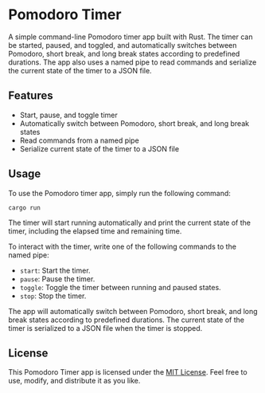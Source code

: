 # Pomodoro Timer

A simple command-line Pomodoro timer app built with Rust. The timer can be started, paused, and toggled, and automatically switches between Pomodoro, short break, and long break states according to predefined durations. The app also uses a named pipe to read commands and serialize the current state of the timer to a JSON file.

## Features

- Start, pause, and toggle timer
- Automatically switch between Pomodoro, short break, and long break states
- Read commands from a named pipe
- Serialize current state of the timer to a JSON file

## Usage

To use the Pomodoro timer app, simply run the following command:

`cargo run`

The timer will start running automatically and print the current state of the timer, including the elapsed time and remaining time.

To interact with the timer, write one of the following commands to the named pipe:

- `start`: Start the timer.
- `pause`: Pause the timer.
- `toggle`: Toggle the timer between running and paused states.
- `stop`: Stop the timer.

The app will automatically switch between Pomodoro, short break, and long break states according to predefined durations. The current state of the timer is serialized to a JSON file when the timer is stopped.

## License

This Pomodoro Timer app is licensed under the [MIT License](https://opensource.org/licenses/MIT). Feel free to use, modify, and distribute it as you like.

